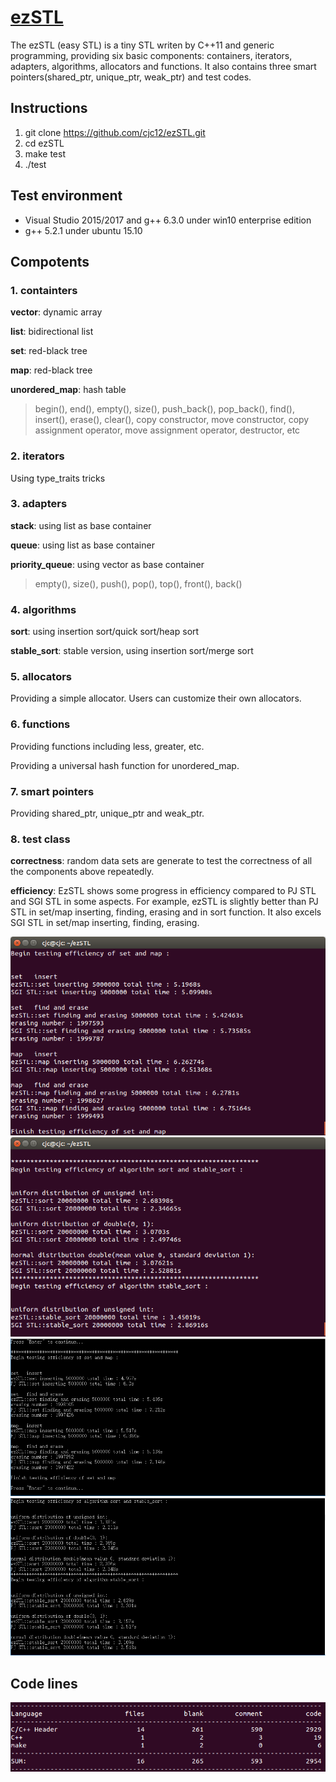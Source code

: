 # [ezSTL](https://github.com/cjc12/ezSTL)
The ezSTL (easy STL) is a tiny STL writen by C++11 and generic programming, providing six basic components: containers,  iterators, adapters, algorithms, allocators and functions. It also contains three smart pointers(shared_ptr, unique_ptr, weak_ptr) and test codes.
## Instructions
 1. git clone https://github.com/cjc12/ezSTL.git
 2. cd ezSTL
 3. make test
 4. ./test
## Test environment
 - Visual Studio 2015/2017 and g++ 6.3.0 under win10 enterprise edition
 - g++ 5.2.1 under ubuntu 15.10
## Compotents
 ### 1. containters
 **vector**: dynamic array
 
**list**: bidirectional list

**set**: red-black tree

**map**: red-black tree

**unordered_map**: hash table
> begin(), end(), empty(), size(), push_back(), pop_back(), find(), insert(), erase(), clear(), copy constructor, move constructor, copy assignment operator, move assignment operator, destructor, etc
### 2. iterators
Using type_traits tricks
### 3. adapters
**stack**: using list as base container

**queue**: using list as base container

**priority_queue**: using vector as base container
> empty(), size(), push(), pop(), top(), front(), back()
 ### 4. algorithms
**sort**: using insertion sort/quick sort/heap sort

**stable_sort**: stable version, using insertion sort/merge sort
 ### 5. allocators
Providing a simple allocator. Users can customize their own allocators.
 ### 6. functions
Providing functions including less, greater, etc.

Providing a universal hash function for unordered_map.
 ### 7. smart pointers
Providing shared_ptr, unique_ptr and weak_ptr.
 ### 8. test class
**correctness**:
random data sets are generate to test the correctness of all the components above repeatedly.

**efficiency**:
EzSTL shows some progress in efficiency compared to PJ STL and SGI STL in some aspects. For example, ezSTL is slightly better than PJ STL in set/map inserting, finding, erasing and in sort function. It also excels SGI STL in  set/map inserting, finding, erasing.

![rbtree compared with SGI STL](https://github.com/cjc12/ezSTL/blob/master/png/rbtree.png)
![sort compared with SGI STL](https://github.com/cjc12/ezSTL/blob/master/png/sort.png)
![rbtree compared with PJ STL](https://github.com/cjc12/ezSTL/blob/master/png/rbtree_pj.png)
![sort compared with PJ STL](https://github.com/cjc12/ezSTL/blob/master/png/sort_pj.png)
## Code lines
![statistic](https://github.com/cjc12/ezSTL/blob/master/png/statistic.png)
